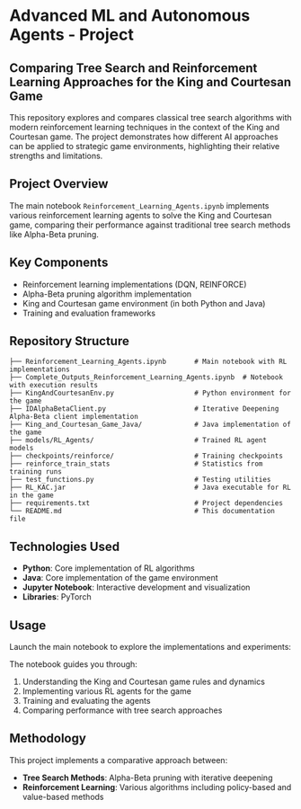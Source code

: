 # Advanced ML and Autonomous Agents - Project

## Comparing Tree Search and Reinforcement Learning Approaches for the King and Courtesan Game

This repository explores and compares classical tree search algorithms with modern reinforcement learning techniques in the context of the King and Courtesan game. The project demonstrates how different AI approaches can be applied to strategic game environments, highlighting their relative strengths and limitations.

## Project Overview
The main notebook `Reinforcement_Learning_Agents.ipynb` implements various reinforcement learning agents to solve the King and Courtesan game, comparing their performance against traditional tree search methods like Alpha-Beta pruning.

## Key Components
- Reinforcement learning implementations (DQN, REINFORCE)
- Alpha-Beta pruning algorithm implementation
- King and Courtesan game environment (in both Python and Java)
- Training and evaluation frameworks

## Repository Structure
```
├── Reinforcement_Learning_Agents.ipynb       # Main notebook with RL implementations
├── Complete_Outputs_Reinforcement_Learning_Agents.ipynb  # Notebook with execution results
├── KingAndCourtesanEnv.py                    # Python environment for the game
├── IDAlphaBetaClient.py                      # Iterative Deepening Alpha-Beta client implementation
├── King_and_Courtesan_Game_Java/             # Java implementation of the game
├── models/RL_Agents/                         # Trained RL agent models
├── checkpoints/reinforce/                    # Training checkpoints
├── reinforce_train_stats                     # Statistics from training runs
├── test_functions.py                         # Testing utilities
├── RL_KAC.jar                                # Java executable for RL in the game
├── requirements.txt                          # Project dependencies
└── README.md                                 # This documentation file
```

## Technologies Used
- **Python**: Core implementation of RL algorithms
- **Java**: Core implementation of the game environment
- **Jupyter Notebook**: Interactive development and visualization
- **Libraries**: PyTorch

## Usage
Launch the main notebook to explore the implementations and experiments:

The notebook guides you through:
1. Understanding the King and Courtesan game rules and dynamics
2. Implementing various RL agents for the game
3. Training and evaluating the agents
4. Comparing performance with tree search approaches

## Methodology
This project implements a comparative approach between:
- **Tree Search Methods**: Alpha-Beta pruning with iterative deepening
- **Reinforcement Learning**: Various algorithms including policy-based and value-based methods
